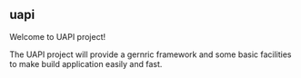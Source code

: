 ## uapi

Welcome to UAPI project!

The UAPI project will provide a gernric framework and some basic facilities to make build application easily and fast.
